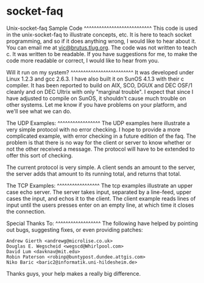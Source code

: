 socket-faq
==========

Unix-socket-faq Sample Code 
^^^^^^^^^^^^^^^^^^^^^^^^^^^ 
This code is used in the unix-socket-faq to illustrate concepts, etc.  It
is here to teach socket programming, and so if it does anything wrong, I
would like to hear about it.  You can email me at vic@brutus.tlug.org. 
The code was not written to teach c.  It was written to be readable.  If
you have suggestions for me, to make the code more readable or correct, I
would like to hear from you. 

Will it run on my system? 
^^^^^^^^^^^^^^^^^^^^^^^^^ 
It was developed under Linux 1.2.3 and gcc 2.6.3.  I have also built it on
SunOS 4.1.3 with their c compiler.  It has been reported to build on AIX, SCO,
DGUX and DEC OSF/1 cleanly and on DEC Ultrix with only "marginal trouble". 
I expect that since I have adjusted to compile on SunOS, it shouldn't
cause much trouble on other systems.  Let me know if you have problems on
your platform, and we'll see what we can do. 

The UDP Examples:
^^^^^^^^^^^^^^^^^
The UDP examples here illustrate a very simple protocol with no error checking.
I hope to provide a more complicated example, with error checking in a future
edition of the faq.  The problem is that there is no way for the client or
server to know whether or not the other received a message.  The protocol will
have to be extended to offer this sort of checking.

The current protocol is very simple.  A client sends an amount to the server,
the server adds that amount to its running total, and returns that total.

The TCP Examples:
^^^^^^^^^^^^^^^^^
The tcp examples illustrate an upper case echo server.  The server takes input,
separated by a line-feed, upper cases the input, and echos it to the client.
The client example reads lines of input until the users presses enter on an
empty line, at which time it closes the connection.

Special Thanks To:
^^^^^^^^^^^^^^^^^^
The following have helped by pointing out bugs, suggesting fixes, or even
providing patches:

	Andrew Gierth <andrewg@microlise.co.uk>
	Douglas E. Wegscheid <wegscd@Whirlpool.com>
	David Lum <davknav@mit.edu>
	Robin Paterson <robinp@buntypost.dundee.attgis.com>
	Niko Baric <baric2@informatik.uni-hildesheim.de>

Thanks guys, your help makes a really big difference.
